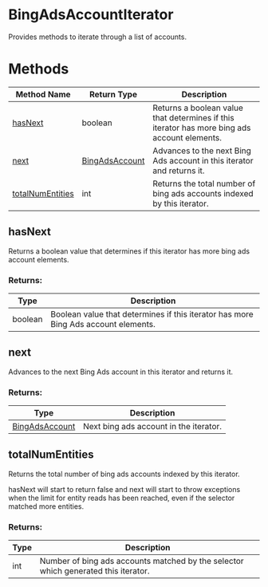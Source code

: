 # BingAdsAccountIterator
Provides methods to iterate through a list of accounts.

# Methods
|Method Name|Return Type|Description|
|-|-|-
[hasNext](#hasnext)|boolean|Returns a boolean value that determines if this iterator has more bing ads account elements.
[next](#next)|[BingAdsAccount](./BingAdsAccount)|Advances to the next Bing Ads account in this iterator and returns it.<br />
[totalNumEntities](#totalnumentities)|int|Returns the total number of bing ads accounts indexed by this iterator.

## <a name="hasnext"></a>hasNext
Returns a boolean value that determines if this iterator has more bing ads account elements.
### Returns:
|Type|Description|
|-|-
boolean|Boolean value that determines if this iterator has more Bing Ads account elements.

## <a name="next"></a>next
Advances to the next Bing Ads account in this iterator and returns it.

### Returns:
|Type|Description|
|-|-
[BingAdsAccount](./BingAdsAccount)|Next bing ads account in the iterator.

## <a name="totalnumentities"></a>totalNumEntities
Returns the total number of bing ads accounts indexed by this iterator.

hasNext will start to return false and next will start to throw exceptions when the limit for entity reads has been reached, even if the selector matched more entities.
### Returns:
|Type|Description|
|-|-
int|Number of bing ads accounts matched by the selector which generated this iterator.

